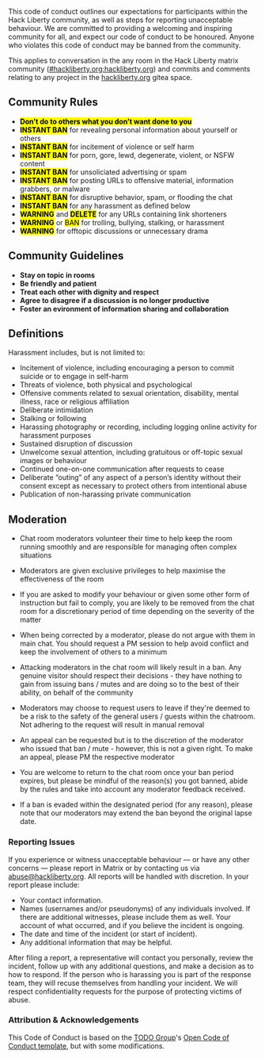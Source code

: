 This code of conduct outlines our expectations for participants within the Hack Liberty community, as well as steps for reporting unacceptable behaviour. We are committed to providing a welcoming and inspiring community for all, and expect our code of conduct to be honoured. Anyone who violates this code of conduct may be banned from the community.

This applies to conversation in the any room in the Hack Liberty matrix community ([#hackliberty.org:hackliberty.org](https://matrix.to/#/#hackliberty.org:hackliberty.org)) and commits and comments relating to any project in the [hackliberty.org](https://git.hackliberty.org) gitea space.

## **Community Rules**
- <mark>**Don’t do to others what you don’t want done to you**</mark>
- <mark>**INSTANT BAN**</mark> for revealing personal information about yourself or others
- <mark>**INSTANT BAN**</mark> for incitement of violence or self harm
- <mark>**INSTANT BAN**</mark> for porn, gore, lewd, degenerate, violent, or NSFW content
- <mark>**INSTANT BAN**</mark> for unsoliciated advertising or spam
- <mark>**INSTANT BAN**</mark> for posting URLs to offensive material, information grabbers, or malware
- <mark>**INSTANT BAN**</mark> for disruptive behavior, spam, or flooding the chat
- <mark>**INSTANT BAN**</mark> for any harassment as defined below
- <mark>**WARNING**</mark> and <mark>**DELETE**</mark> for any URLs containing link shorteners
- <mark>**WARNING**</mark> or <mark>BAN</mark> for trolling, bullying, stalking, or harassment
- <mark>**WARNING**</mark> for offtopic discussions or unnecessary drama

## **Community Guidelines**

-  **Stay on topic in rooms**
-  **Be friendly and patient**
-  **Treat each other with dignity and respect**
-  **Agree to disagree if a discussion is no longer productive**
- **Foster an evironment of information sharing and collaboration**

## Definitions

Harassment includes, but is not limited to:

- Incitement of violence, including encouraging a person to commit suicide or to engage in self-harm
- Threats of violence, both physical and psychological
- Offensive comments related to sexual orientation, disability, mental illness, race or religious affiliation
- Deliberate intimidation
- Stalking or following
- Harassing photography or recording, including logging online activity for harassment purposes
- Sustained disruption of discussion
- Unwelcome sexual attention, including gratuitous or off-topic sexual images or behaviour
- Continued one-on-one communication after requests to cease
- Deliberate “outing” of any aspect of a person’s identity without their consent except as necessary to protect others from intentional abuse
- Publication of non-harassing private communication

## **Moderation**
- Chat room moderators volunteer their time to help keep the room running smoothly and are responsible for managing often complex situations

- Moderators are given exclusive privileges to help maximise the effectiveness of the room

- If you are asked to modify your behaviour or given some other form of instruction but fail to comply, you are likely to be removed from the chat room for a discretionary period of time depending on the severity of the matter

- When being corrected by a moderator, please do not argue with them in main chat. You should request a PM session to help avoid conflict and keep the involvement of others to a minimum

- Attacking moderators in the chat room will likely result in a ban. Any genuine visitor should respect their decisions - they have nothing to gain from issuing bans / mutes and are doing so to the best of their ability, on behalf of the community

- Moderators may choose to request users to leave if they're deemed to be a risk to the safety of the general users / guests within the chatroom. Not adhering to the request will result in manual removal

- An appeal can be requested but is to the discretion of the moderator who issued that ban / mute - however, this is not a given right. To make an appeal, please PM the respective moderator

- You are welcome to return to the chat room once your ban period expires, but please be mindful of the reason(s) you got banned, abide by the rules and take into account any moderator feedback received.

- If a ban is evaded within the designated period (for any reason), please note that our moderators may extend the ban beyond the original lapse date.

### Reporting Issues

If you experience or witness unacceptable behaviour — or have any other concerns — please report in Matrix or by contacting us via abuse@hackliberty.org. All reports will be handled with discretion. In your report please include:

- Your contact information.
- Names (usernames and/or pseudonyms) of any individuals involved. If there are additional witnesses, please include them as well. Your account of what occurred, and if you believe the incident is ongoing.
- The date and time of the incident (or start of incident).
- Any additional information that may be helpful.

After filing a report, a representative will contact you personally, review the incident, follow up with any additional questions, and make a decision as to how to respond. If the person who is harassing you is part of the response team, they will recuse themselves from handling your incident. We will respect confidentiality requests for the purpose of protecting victims of abuse.

### Attribution & Acknowledgements

This Code of Conduct is based on the [TODO Group](https://twitter.com/todogroup)'s [Open Code of Conduct template](https://github.com/todogroup/opencodeofconduct), but with some modifications.
